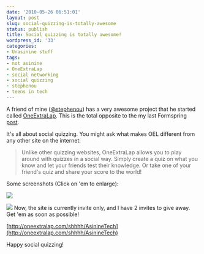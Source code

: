 ```yaml
---
date: '2010-05-26 06:51:01'
layout: post
slug: social-quizzing-is-totally-awesome
status: publish
title: Social quizzing is totally awesome!
wordpress_id: '33'
categories:
- Unasinine stuff
tags:
- not asinine
- OneExtraLap
- social networking
- social quizzing
- stephenou
- teens in tech
---
```


A friend of mine ([@stephenou](http://twitter.com/stephenou)) has a very awesome project that he started called [OneExtraLap](http://onextralap.com). This is the total opposite to the my last Formspring [post](http://asininetech.com/2010/05/20/formspring-is-asinine/).

It's all about social quizzing. You might ask what makes OEL different from any other site on the internet:


> Unlike other quizzing websites, OneExtraLap allows you to  play around  with quizzes in a social way. Simply create a quiz on what you know and  let your friends test their knowledge. Or take one of your friend's quiz  and share your score to the world!


Some screenshots (Click on 'em to enlarge):

[![](http://asininetech.com/wp-content/uploads/2010/05/OEL1-300x180.png)](http://asininetech.com/wp-content/uploads/2010/05/OEL1.png)

[](http://asininetech.com/wp-content/uploads/2010/05/OEL1.png)[![](http://asininetech.com/wp-content/uploads/2010/05/OEL2-300x211.png)](http://asininetech.com/wp-content/uploads/2010/05/OEL2.png)
Now, the site is currently invite only, and I have 2 invites to give away. Get 'em as soon as possible!

[http://oneextralap.com/shhhh/AsinineTech](http://oneextralap.com/shhhh/AsinineTech)

Happy social quizzing!
